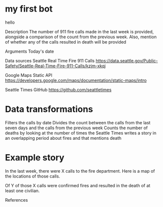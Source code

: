 # my first bot


hello




Description
The number of 911 fire calls made in the last week is provided, alongside a
comparison of the count from the previous week. Also, mention of whether
any of the calls resulted in death will be provided

Arguments
Today's date

Data sources
Seattle Real Time Fire 911 Calls
https://data.seattle.gov/Public-Safety/Seattle-Real-Time-Fire-911-Calls/kzjm-xkqj

Google Maps Static API
https://developers.google.com/maps/documentation/static-maps/intro

Seattle Times GitHub
https://github.com/seattletimes

# Data transformations

Filters the calls by date
Divides the count between the calls from the last seven days and the calls from the previous week
Counts the number of deaths by looking at the number of times the Seattle Times writes a story in an overlapping period about fires and that mentions death

# Example story

In the last week, there were X calls to the fire department. Here is a map of the locations of those calls.

Of Y of those X calls were confirmed fires and resulted in the death of at least one civilian.

References
